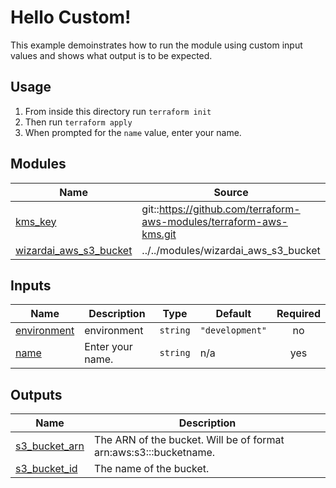 # Hello Custom!
This example demoinstrates how to run the module using custom input values and shows what output is to be expected.

## Usage
1. From inside this directory run `terraform init`
2. Then run `terraform apply`
3. When prompted for the `name` value, enter your name.

<!-- BEGIN_TF_DOCS -->
## Modules

| Name | Source | Version |
|------|--------|---------|
| <a name="module_kms_key"></a> [kms\_key](#module\_kms\_key) | git::https://github.com/terraform-aws-modules/terraform-aws-kms.git | c20bffd41ce9716140cb9938faf0aa147b38ca2a |
| <a name="module_wizardai_aws_s3_bucket"></a> [wizardai\_aws\_s3\_bucket](#module\_wizardai\_aws\_s3\_bucket) | ../../modules/wizardai_aws_s3_bucket | n/a |

## Inputs

| Name | Description | Type | Default | Required |
|------|-------------|------|---------|:--------:|
| <a name="input_environment"></a> [environment](#input\_environment) | environment | `string` | `"development"` | no |
| <a name="input_name"></a> [name](#input\_name) | Enter your name. | `string` | n/a | yes |

## Outputs

| Name | Description |
|------|-------------|
| <a name="output_s3_bucket_arn"></a> [s3\_bucket\_arn](#output\_s3\_bucket\_arn) | The ARN of the bucket. Will be of format arn:aws:s3:::bucketname. |
| <a name="output_s3_bucket_id"></a> [s3\_bucket\_id](#output\_s3\_bucket\_id) | The name of the bucket. |
<!-- END_TF_DOCS -->